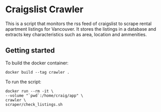 # Craigslist Crawler

This is a script that monitors the rss feed of craigslist to scrape rental apartment listings for Vancouver. It stores the listings in a database and extracts key characteristics such as area, location and ammenities.

## Getting started

To build the docker container:

```
docker build --tag crawler .
```

To run the script:

```
docker run --rm -it \
--volume "`pwd`:/home/craig/app" \
crawler \
scraper/check_listings.sh
```

